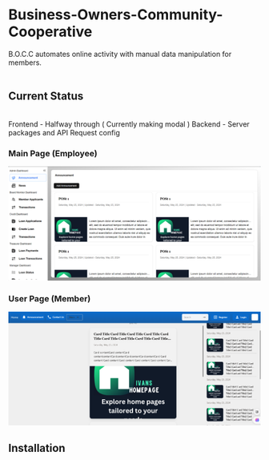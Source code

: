 # Business-Owners-Community-Cooperative
B.O.C.C automates online activity with manual data manipulation for members.
<br>
<br>
## Current Status
<br>
Frontend - Halfway through ( Currently making modal )
Backend - Server packages and API Request config

### Main Page (Employee)

![Screenshot of a Main Page.](https://github.com/ivanprejoles/BOCC/blob/main/assets/mainPage.png)
<br>

### User Page (Member)

![Screenshot of a User Page.](https://github.com/ivanprejoles/BOCC/blob/main/assets/clientPage.png)

## Installation

